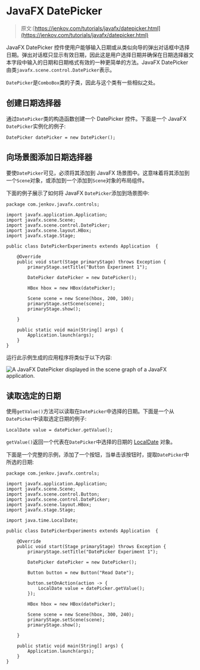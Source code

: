 # JavaFX DatePicker

> 原文:[https://jenkov.com/tutorials/javafx/datepicker.html](https://jenkov.com/tutorials/javafx/datepicker.html)

JavaFX DatePicker 控件使用户能够输入日期或从类似向导的弹出对话框中选择日期。弹出对话框只显示有效日期，因此这是用户选择日期并确保在日期选择器文本字段中输入的日期和日期格式有效的一种更简单的方法。JavaFX DatePicker 由类`javafx.scene.control.DatePicker`表示。

`DatePicker`是`ComboBox`类的子类，因此与这个类有一些相似之处。

## 创建日期选择器

通过`DatePicker`类的构造函数创建一个 DatePicker 控件。下面是一个 JavaFX `DatePicker`实例化的例子:

```
DatePicker datePicker = new DatePicker();

```

## 向场景图添加日期选择器

要使`DatePicker`可见，必须将其添加到 JavaFX 场景图中。这意味着将其添加到一个`Scene`对象，或添加到一个添加到`Scene`对象的布局组件。

下面的例子展示了如何将 JavaFX `DatePicker`添加到场景图中:

```
package com.jenkov.javafx.controls;

import javafx.application.Application;
import javafx.scene.Scene;
import javafx.scene.control.DatePicker;
import javafx.scene.layout.HBox;
import javafx.stage.Stage;

public class DatePickerExperiments extends Application  {

    @Override
    public void start(Stage primaryStage) throws Exception {
        primaryStage.setTitle("Button Experiment 1");

        DatePicker datePicker = new DatePicker();

        HBox hbox = new HBox(datePicker);

        Scene scene = new Scene(hbox, 200, 100);
        primaryStage.setScene(scene);
        primaryStage.show();

    }

    public static void main(String[] args) {
        Application.launch(args);
    }
}

```

运行此示例生成的应用程序将类似于以下内容:

![A JavaFX DatePicker displayed in the scene graph of a JavaFX application.](../Images/d6f7401337c1e658d99a7c3ac2334e71.png)

## 读取选定的日期

使用`getValue()`方法可以读取在`DatePicker`中选择的日期。下面是一个从`DatePicker`中读取选定日期的例子:

```
LocalDate value = datePicker.getValue();

```

`getValue()`返回一个代表在`DatePicker`中选择的日期的 [LocalDate](/java-date-time/localdate.html) 对象。

下面是一个完整的示例，添加了一个按钮，当单击该按钮时，提取`DatePicker`中所选的日期:

```
package com.jenkov.javafx.controls;

import javafx.application.Application;
import javafx.scene.Scene;
import javafx.scene.control.Button;
import javafx.scene.control.DatePicker;
import javafx.scene.layout.HBox;
import javafx.stage.Stage;

import java.time.LocalDate;

public class DatePickerExperiments extends Application  {

    @Override
    public void start(Stage primaryStage) throws Exception {
        primaryStage.setTitle("DatePicker Experiment 1");

        DatePicker datePicker = new DatePicker();

        Button button = new Button("Read Date");

        button.setOnAction(action -> {
            LocalDate value = datePicker.getValue();
        });

        HBox hbox = new HBox(datePicker);

        Scene scene = new Scene(hbox, 300, 240);
        primaryStage.setScene(scene);
        primaryStage.show();

    }

    public static void main(String[] args) {
        Application.launch(args);
    }
}

```